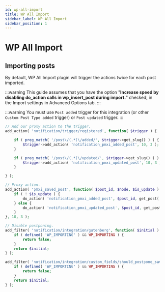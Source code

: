 ```yaml
---
id: wp-all-import
title: WP All Import
sidebar_label: WP All Import
sidebar_position: 1
---
```


# WP All Import

## Importing posts

By default, WP All Import plugin will trigger the actions twice for each post imported.

:::warning
This guide assumes that you have the option "**Increase speed by disabling do\_action calls in wp\_insert\_post during import.**" checked, in the Import settings in Advanced Options tab.
:::

:::warning
You must use `Post added` trigger for this integration (or other `Custom Post Type added` trigger) or `Post updated` trigger.
:::

```php
// Add our proxy action to the trigger.
add_action( 'notification/trigger/registered', function( $trigger ) {

	if ( preg_match( '/post\/(.*)\/added/', $trigger->get_slug() ) ) {
		$trigger->add_action( 'notification_pmxi_added_post', 10, 3 );
	}

	if ( preg_match( '/post\/(.*)\/updated/', $trigger->get_slug() ) ) {
		$trigger->add_action( 'notification_pmxi_updated_post', 10, 3 );
	}

} );

// Proxy action.
add_action( 'pmxi_saved_post', function( $post_id, $node, $is_update ) {
    if ( ! $is_update ) {
        do_action( 'notification_pmxi_added_post', $post_id, get_post( $post_id ), false );
    } else {
        do_action( 'notification_pmxi_updated_post', $post_id, get_post( $post_id ), get_post( $post_id ) );
    }
}, 10, 3 );

// Disable postponing.
add_filter( 'notification/integration/gutenberg', function( $initial ) {
    if ( defined( 'WP_IMPORTING' ) && WP_IMPORTING ) {
        return false;
    }
    return $initial;
} );

add_filter( 'notification/integration/custom_fields/should_postpone_save_post', function( $initial ) {
    if ( defined( 'WP_IMPORTING' ) && WP_IMPORTING ) {
        return false;
    }
    return $initial;
} );
```